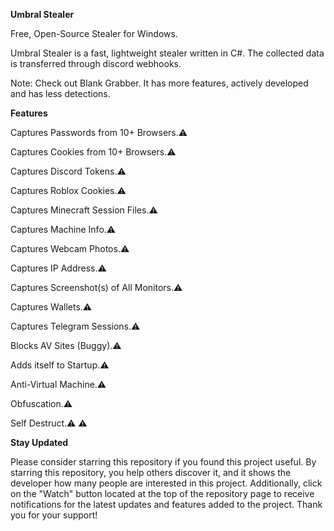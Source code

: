 **Umbral Stealer**

Free, Open-Source Stealer for Windows.

Umbral Stealer is a fast, lightweight stealer written in C#. The collected data is transferred through discord webhooks.

Note: Check out Blank Grabber. It has more features, actively developed and has less detections.



**Features**

Captures Passwords from 10+ Browsers.⚠️

Captures Cookies from 10+ Browsers.⚠️

Captures Discord Tokens.⚠️

Captures Roblox Cookies.⚠

Captures Minecraft Session Files.⚠️

Captures Machine Info.⚠️

Captures Webcam Photos.⚠️

Captures IP Address.⚠️

Captures Screenshot(s) of All Monitors.⚠️

Captures Wallets.⚠️

Captures Telegram Sessions.⚠️

Blocks AV Sites (Buggy).⚠️

Adds itself to Startup.⚠️

Anti-Virtual Machine.⚠️

Obfuscation.⚠️

Self Destruct.⚠️
⚠️




**Stay Updated**

Please consider starring this repository if you found this project useful. By starring this repository, you help others discover it, and it shows the developer how many people are interested in this project. Additionally, click on the "Watch" button located at the top of the repository page to receive notifications for the latest updates and features added to the project. Thank you for your support!

